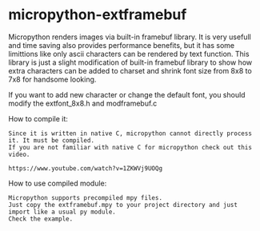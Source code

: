 # micropython-extframebuf

Micropython renders images via built-in framebuf library.
It is very usefull and time saving also provides performance benefits, but it has some limittions like only ascii characters can be rendered by text function.
This library is just a slight modification of built-in framebuf library to show how extra characters can be added to charset and shrink font size from
8x8 to 7x8 for handsome looking.

If you want to add new character or change the default font, you should modify the extfont_8x8.h and modframebuf.c

How to compile it:

	Since it is written in native C, micropython cannot directly process it. It must be compiled. 
	If you are not familiar with native C for micropython check out this video.
	
	https://www.youtube.com/watch?v=1ZKWVj9UOQg

How to use compiled module:

	Micropython supports precompiled mpy files. 
	Just copy the extframebuf.mpy to your project directory and just import like a usual py module.
	Check the example.
